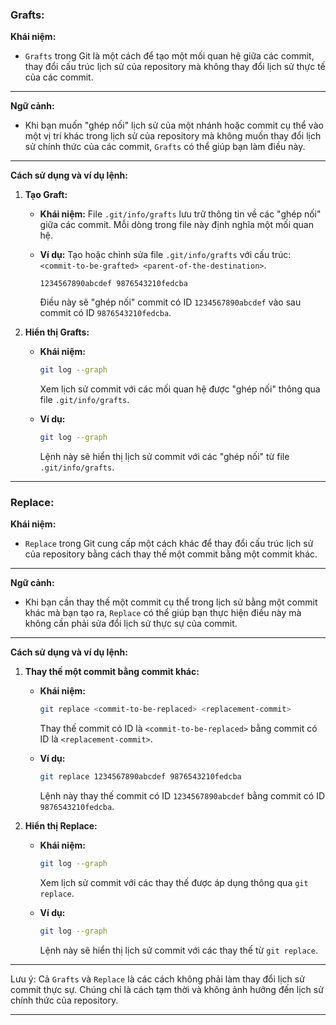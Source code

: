 ### **Grafts:**

**Khái niệm:**

- `Grafts` trong Git là một cách để tạo một mối quan hệ giữa các commit, thay đổi cấu trúc lịch sử của repository mà không thay đổi lịch sử thực tế của các commit.

---

**Ngữ cảnh:**

- Khi bạn muốn "ghép nối" lịch sử của một nhánh hoặc commit cụ thể vào một vị trí khác trong lịch sử của repository mà không muốn thay đổi lịch sử chính thức của các commit, `Grafts` có thể giúp bạn làm điều này.

---

**Cách sử dụng và ví dụ lệnh:**

1. **Tạo Graft:**

   - **Khái niệm:**
     File `.git/info/grafts` lưu trữ thông tin về các "ghép nối" giữa các commit. Mỗi dòng trong file này định nghĩa một mối quan hệ.

   - **Ví dụ:**
     Tạo hoặc chỉnh sửa file `.git/info/grafts` với cấu trúc: `<commit-to-be-grafted> <parent-of-the-destination>`.
     ```plaintext
     1234567890abcdef 9876543210fedcba
     ```
     Điều này sẽ "ghép nối" commit có ID `1234567890abcdef` vào sau commit có ID `9876543210fedcba`.

2. **Hiển thị Grafts:**

   - **Khái niệm:**

     ```bash
     git log --graph
     ```

     Xem lịch sử commit với các mối quan hệ được "ghép nối" thông qua file `.git/info/grafts`.

   - **Ví dụ:**
     ```bash
     git log --graph
     ```
     Lệnh này sẽ hiển thị lịch sử commit với các "ghép nối" từ file `.git/info/grafts`.

---

### **Replace:**

**Khái niệm:**

- `Replace` trong Git cung cấp một cách khác để thay đổi cấu trúc lịch sử của repository bằng cách thay thế một commit bằng một commit khác.

---

**Ngữ cảnh:**

- Khi bạn cần thay thế một commit cụ thể trong lịch sử bằng một commit khác mà bạn tạo ra, `Replace` có thể giúp bạn thực hiện điều này mà không cần phải sửa đổi lịch sử thực sự của commit.

---

**Cách sử dụng và ví dụ lệnh:**

1. **Thay thế một commit bằng commit khác:**

   - **Khái niệm:**

     ```bash
     git replace <commit-to-be-replaced> <replacement-commit>
     ```

     Thay thế commit có ID là `<commit-to-be-replaced>` bằng commit có ID là `<replacement-commit>`.

   - **Ví dụ:**
     ```bash
     git replace 1234567890abcdef 9876543210fedcba
     ```
     Lệnh này thay thế commit có ID `1234567890abcdef` bằng commit có ID `9876543210fedcba`.

2. **Hiển thị Replace:**

   - **Khái niệm:**

     ```bash
     git log --graph
     ```

     Xem lịch sử commit với các thay thế được áp dụng thông qua `git replace`.

   - **Ví dụ:**
     ```bash
     git log --graph
     ```
     Lệnh này sẽ hiển thị lịch sử commit với các thay thế từ `git replace`.

---

Lưu ý: Cả `Grafts` và `Replace` là các cách không phải làm thay đổi lịch sử commit thực sự. Chúng chỉ là cách tạm thời và không ảnh hưởng đến lịch sử chính thức của repository.

---
